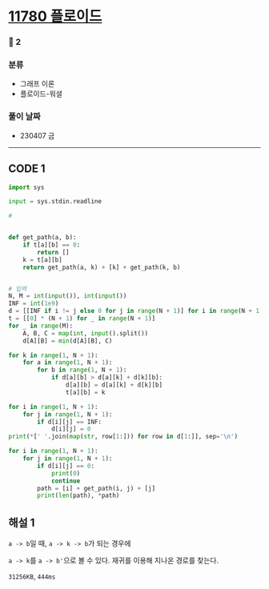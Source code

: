 # [11780 플로이드](https://www.acmicpc.net/problem/11780)

### 🥇 2

### 분류

- 그래프 이론
- 플로이드-워셜

### 풀이 날짜

- 230407 금

---

## CODE 1

```python
import sys

input = sys.stdin.readline

#


def get_path(a, b):
    if t[a][b] == 0:
        return []
    k = t[a][b]
    return get_path(a, k) + [k] + get_path(k, b)


# 입력
N, M = int(input()), int(input())
INF = int(1e9)
d = [[INF if i != j else 0 for j in range(N + 1)] for i in range(N + 1)]
t = [[0] * (N + 1) for _ in range(N + 1)]
for _ in range(M):
    A, B, C = map(int, input().split())
    d[A][B] = min(d[A][B], C)

for k in range(1, N + 1):
    for a in range(1, N + 1):
        for b in range(1, N + 1):
            if d[a][b] > d[a][k] + d[k][b]:
                d[a][b] = d[a][k] + d[k][b]
                t[a][b] = k

for i in range(1, N + 1):
    for j in range(1, N + 1):
        if d[i][j] == INF:
            d[i][j] = 0
print(*[' '.join(map(str, row[1:])) for row in d[1:]], sep='\n')

for i in range(1, N + 1):
    for j in range(1, N + 1):
        if d[i][j] == 0:
            print(0)
            continue
        path = [i] + get_path(i, j) + [j]
        print(len(path), *path)

```

## 해설 1

`a -> b`일 때, `a -> k -> b`가 되는 경우에

`a -> k`를 `a -> b'`으로 볼 수 있다. 재귀를 이용해 지나온 경로를 찾는다.

`31256KB`, `444ms`

